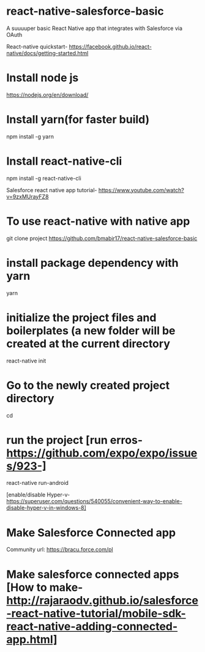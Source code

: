 # react-native-salesforce-basic
A suuuuper basic React Native app that integrates with Salesforce via OAuth

React-native quickstart- https://facebook.github.io/react-native/docs/getting-started.html

# Install node js
https://nodejs.org/en/download/

# Install yarn(for faster build)

npm install -g yarn

# Install react-native-cli

npm install -g react-native-cli

Salesforce react native app tutorial- https://www.youtube.com/watch?v=9zxMUrayFZ8

# To use react-native with native app

git clone project https://github.com/bmabir17/react-native-salesforce-basic 

# install package dependency with yarn
yarn

# initialize the project files and boilerplates (a new folder will be created at the current directory
react-native init <project-name>

# Go to the newly created project directory
cd <project-name>

# run the project  [run erros-https://github.com/expo/expo/issues/923-]
react-native run-android  

[enable/disable Hyper-v-https://superuser.com/questions/540055/convenient-way-to-enable-disable-hyper-v-in-windows-8]




# Make Salesforce Connected app
Community url: https://bracu.force.com/pl

# Make salesforce connected apps [How to make-http://rajaraodv.github.io/salesforce-react-native-tutorial/mobile-sdk-react-native-adding-connected-app.html]








